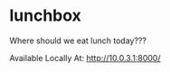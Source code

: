lunchbox
========

Where should we eat lunch today???


Available Locally At: http://10.0.3.1:8000/

